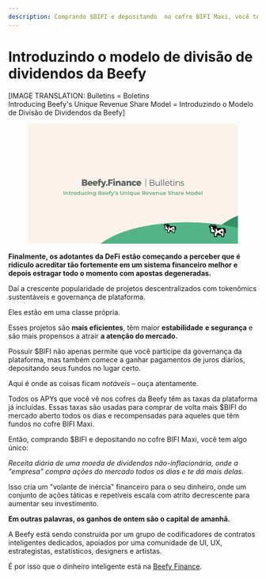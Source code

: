 ```yaml
---
description: Comprando $BIFI e depositando  no cofre BIFI Maxi, você tem algo único
---
```


# Introduzindo o modelo de divisão de dividendos da Beefy

\[IMAGE TRANSLATION: Bulletins = Boletins\
Introducing Beefy's Unique Revenue Share Model = Introduzindo o Modelo de Divisão de Dividendos da Beefy]

<figure><img src="../../.gitbook/assets/image (12).png" alt=""><figcaption></figcaption></figure>

**Finalmente, os adotantes da DeFi estão começando a perceber que é ridículo acreditar tão fortemente em um sistema financeiro melhor e depois estragar todo o momento com apostas degeneradas.**&#x20;

Daí a crescente popularidade de projetos descentralizados com tokenômics sustentáveis e governança de plataforma.

Eles estão em uma classe própria.&#x20;

Esses projetos são **mais eficientes**, têm maior **estabilidade** **e segurança** e são mais propensos a atrair **a atenção do mercado.**&#x20;

Possuir $BIFI não apenas permite que você participe da governança da plataforma, mas também comece a ganhar pagamentos de juros diários, depositando seus fundos no lugar certo.

Aqui é onde as coisas ficam _notáveis_ ​​– ouça atentamente.

Todos os APYs que você vê nos cofres da Beefy têm as taxas da plataforma já incluídas. Essas taxas são usadas para comprar de volta mais $BIFI do mercado aberto todos os dias e recompensadas para aqueles que têm fundos no cofre BIFI Maxi.

Então, comprando $BIFI e depositando no cofre BIFI Maxi, você tem algo único:

_Receita diária de uma moeda de dividendos não-inflacionária, onde a "empresa" compra ações do mercado todos os dias e te dá mais delas._&#x20;

Isso cria um "volante de inércia" financeiro para o seu dinheiro, onde um conjunto de ações táticas e repetíveis escala com atrito decrescente para aumentar seu investimento.

**Em outras palavras, os ganhos de ontem são o capital de amanhã.**

A Beefy está sendo construída por um grupo de codificadores de contratos inteligentes dedicados, apoiados por uma comunidade de UI, UX, estrategistas, estatísticos, designers e artistas.&#x20;

É por isso que o dinheiro inteligente está na [Beefy Finance](https://www.beefy.finance/).

